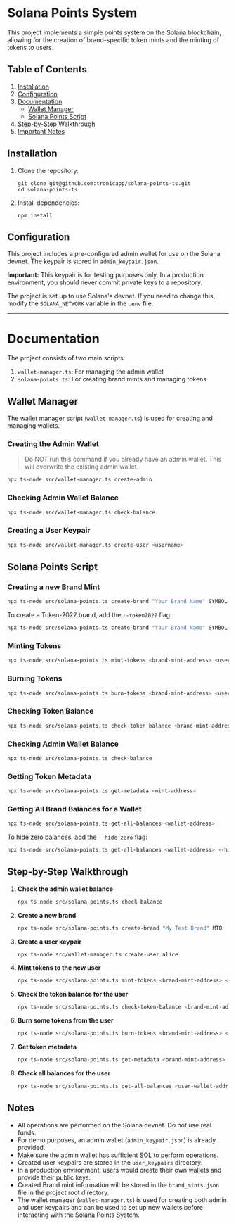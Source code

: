 # Solana Points System

This project implements a simple points system on the Solana blockchain, allowing for the creation of brand-specific token mints and the minting of tokens to users.

## Table of Contents

1. [Installation](#installation)
2. [Configuration](#configuration)
3. [Documentation](#documentation)
   - [Wallet Manager](#wallet-manager)
   - [Solana Points Script](#solana-points-script)
4. [Step-by-Step Walkthrough](#step-by-step-walkthrough)
5. [Important Notes](#important-notes)

## Installation

1. Clone the repository:

   ```
   git clone git@github.com:tronicapp/solana-points-ts.git
   cd solana-points-ts
   ```

2. Install dependencies:
   ```
   npm install
   ```

## Configuration

This project includes a pre-configured admin wallet for use on the Solana devnet. The keypair is stored in `admin_keypair.json`.

**Important:** This keypair is for testing purposes only. In a production environment, you should never commit private keys to a repository.

The project is set up to use Solana's devnet. If you need to change this, modify the `SOLANA_NETWORK` variable in the `.env` file.

---

# Documentation

The project consists of two main scripts:

1. `wallet-manager.ts`: For managing the admin wallet
2. `solana-points.ts`: For creating brand mints and managing tokens

## Wallet Manager

The wallet manager script (`wallet-manager.ts`) is used for creating and managing wallets.

### Creating the Admin Wallet

> Do NOT run this command if you already have an admin wallet. This will overwrite the existing admin wallet.

```bash
npx ts-node src/wallet-manager.ts create-admin
```

### Checking Admin Wallet Balance

```bash
npx ts-node src/wallet-manager.ts check-balance
```

### Creating a User Keypair

```bash
npx ts-node src/wallet-manager.ts create-user <username>
```

## Solana Points Script

### Creating a new Brand Mint

```bash
npx ts-node src/solana-points.ts create-brand "Your Brand Name" SYMBOL
```

To create a Token-2022 brand, add the `--token2022` flag:

```bash
npx ts-node src/solana-points.ts create-brand "Your Brand Name" SYMBOL --token2022
```

### Minting Tokens

```bash
npx ts-node src/solana-points.ts mint-tokens <brand-mint-address> <user-wallet-address> <amount>
```

### Burning Tokens

```bash
npx ts-node src/solana-points.ts burn-tokens <brand-mint-address> <user-wallet-address> <amount>
```

### Checking Token Balance

```bash
npx ts-node src/solana-points.ts check-token-balance <brand-mint-address> <user-wallet-address>
```

### Checking Admin Wallet Balance

```bash
npx ts-node src/solana-points.ts check-balance
```

### Getting Token Metadata

```bash
npx ts-node src/solana-points.ts get-metadata <mint-address>
```

### Getting All Brand Balances for a Wallet

```bash
npx ts-node src/solana-points.ts get-all-balances <wallet-address>
```

To hide zero balances, add the `--hide-zero` flag:

```bash
npx ts-node src/solana-points.ts get-all-balances <wallet-address> --hide-zero
```

## Step-by-Step Walkthrough

1. **Check the admin wallet balance**

   ```bash
   npx ts-node src/solana-points.ts check-balance
   ```

2. **Create a new brand**

   ```bash
   npx ts-node src/solana-points.ts create-brand "My Test Brand" MTB
   ```

3. **Create a user keypair**

   ```bash
   npx ts-node src/wallet-manager.ts create-user alice
   ```

4. **Mint tokens to the new user**

   ```bash
   npx ts-node src/solana-points.ts mint-tokens <brand-mint-address> <user-wallet-address> 1000
   ```

5. **Check the token balance for the user**

   ```bash
   npx ts-node src/solana-points.ts check-token-balance <brand-mint-address> <user-wallet-address>
   ```

6. **Burn some tokens from the user**

   ```bash
   npx ts-node src/solana-points.ts burn-tokens <brand-mint-address> <user-wallet-address> 100
   ```

7. **Get token metadata**

   ```bash
   npx ts-node src/solana-points.ts get-metadata <brand-mint-address>
   ```

8. **Check all balances for the user**

   ```bash
   npx ts-node src/solana-points.ts get-all-balances <user-wallet-address>
   ```

## Notes

- All operations are performed on the Solana devnet. Do not use real funds.
- For demo purposes, an admin wallet (`admin_keypair.json`) is already provided.
- Make sure the admin wallet has sufficient SOL to perform operations.
- Created user keypairs are stored in the `user_keypairs` directory.
- In a production environment, users would create their own wallets and provide their public keys.
- Created Brand mint information will be stored in the `brand_mints.json` file in the project root directory.
- The wallet manager (`wallet-manager.ts`) is used for creating both admin and user keypairs and can be used to set up new wallets before interacting with the Solana Points System.
